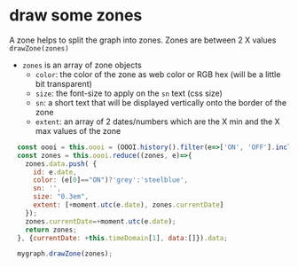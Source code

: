 # draw some zones

A zone helps to split the graph into zones. Zones are between 2 X values `drawZone(zones)`

* `zones` is an array of zone objects
  * `color`: the color of the zone as web color or RGB hex \(will be a little bit transparent\)
  * `size`: the font-size to apply on the `sn` text \(css size\)
  * `sn`: a short text that will be displayed vertically onto the border of the zone
  * `extent`: an array of 2 dates/numbers which are the X min and the X max values of the zone

```javascript
  const oooi = this.oooi = (OOOI.history().filter(e=>['ON', 'OFF'].includes(e[0])));
  const zones = this.oooi.reduce((zones, e)=>{
    zones.data.push( {
      id: e.date,
      color: (e[0]=="ON")?'grey':'steelblue',
      sn: '',
      size: "0.3em",
      extent: [+moment.utc(e.date), zones.currentDate]
    });
    zones.currentDate=+moment.utc(e.date);
    return zones;
  }, {currentDate: +this.timeDomain[1], data:[]}).data;

  mygraph.drawZone(zones);  

```



